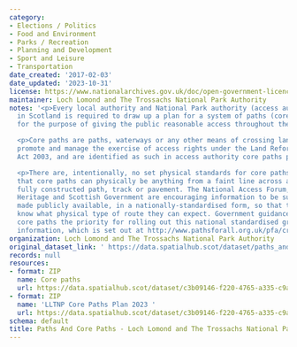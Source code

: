 ```yaml
---
category:
- Elections / Politics
- Food and Environment
- Parks / Recreation
- Planning and Development
- Sport and Leisure
- Transportation
date_created: '2017-02-03'
date_updated: '2023-10-31'
license: https://www.nationalarchives.gov.uk/doc/open-government-licence/version/3/
maintainer: Loch Lomond and The Trossachs National Park Authority
notes: '<p>Every local authority and National Park authority (access authorities)
  in Scotland is required to draw up a plan for a system of paths (core paths) sufficient
  for the purpose of giving the public reasonable access throughout their area. </p>

  <p>Core paths are paths, waterways or any other means of crossing land to facilitate,
  promote and manage the exercise of access rights under the Land Reform (Scotland)
  Act 2003, and are identified as such in access authority core paths plan.</p>

  <p>There are, intentionally, no set physical standards for core paths. This means
  that core paths can physically be anything from a faint line across a field to a
  fully constructed path, track or pavement. The National Access Forum, Scottish Natural
  Heritage and Scottish Government are encouraging information to be surveyed and
  made publicly available, in a nationally-standardised form, so that the public will
  know what physical type of route they can expect. Government guidance is making
  core paths the priority for rolling out this national standardised grading system
  information, which is set out at http://www.pathsforall.org.uk/pfa/creating-paths/path-grading-system.html                                                                                                                                                                                                                                                                                                                                                                                                                                                                                                                                                                                                                                                                                                                                                                                                                                                                                                                                                                                                                                                                                                                                                                                                                                                                                                                                                                                                                 </p>'
organization: Loch Lomond and The Trossachs National Park Authority
original_dataset_link: ' https://data.spatialhub.scot/dataset/paths_and_core_paths-ll'
records: null
resources:
- format: ZIP
  name: Core paths
  url: https://data.spatialhub.scot/dataset/c3b09146-f220-4765-a335-c9a791051e47/resource/52873ea3-7189-4a22-af07-94c4bc7f4125/download/20110601-lltnp-deposited-core-paths-25k.zip
- format: ZIP
  name: 'LLTNP Core Paths Plan 2023 '
  url: https://data.spatialhub.scot/dataset/c3b09146-f220-4765-a335-c9a791051e47/resource/adbc321b-a3fe-4487-84f9-f6812be5b52e/download/20231031-lltnp-deposited-core-paths-25k.zip
schema: default
title: Paths And Core Paths - Loch Lomond and The Trossachs National Park
---
```

